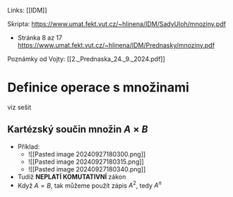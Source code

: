 Links: [[IDM]]

Skripta: https://www.umat.fekt.vut.cz/~hlinena/IDM/SadyUloh/mnoziny.pdf
- Stránka 8 az 17
https://www.umat.fekt.vut.cz/~hlinena/IDM/Prednasky/mnoziny.pdf

Poznámky od Vojty: [[2._Prednaska_24._9._2024.pdf]]

# Definice operace s množinami
viz sešit

## Kartézský součin množin $A\times B$
- Příklad:
	- ![[Pasted image 20240927180300.png]]
	- ![[Pasted image 20240927180315.png]]
	- ![[Pasted image 20240927180340.png]]
- Tudíž **NEPLATÍ KOMUTATIVNÍ** zákon
- Když $A=B$, tak můžeme použít zápis $A^2$, tedy $A^n$

